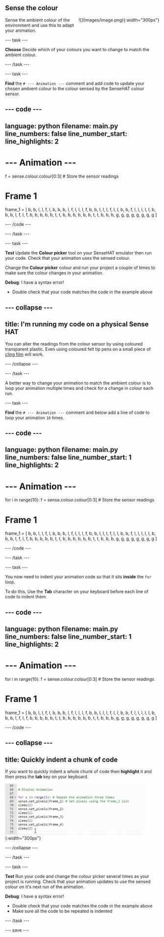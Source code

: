 ## Sense the colour

<div style="display: flex; flex-wrap: wrap">
<div style="flex-basis: 200px; flex-grow: 1; margin-right: 15px;">
Sense the ambient colour of the environment and use this to adapt your animation.
</div>
<div>
![](images/image.png){:width="300px"}
</div>
</div>

--- task ---

**Choose** Decide which of your colours you want to change to match the ambient colour. 

--- /task ---

--- task ---

**Find** the `# --- Animation ---` comment and add code to update your chosen ambient colour to the colour sensed by the SenseHAT colour sensor. 

--- code ---
---
language: python
filename: main.py
line_numbers: false
line_number_start: 
line_highlights: 2
---
# --- Animation ---
f = sense.colour.colour[0:3] # Store the sensor readings

# Frame 1
frame_1 = [
   b, b, l, l, f, l, b, b,
   b, l, f, l, l, l, f, b,
   b, l, l, l, f, l, l, b,
   b, f, l, l, l, l, l, b,
   b, b, l, f, l, f, b, b,
   b, b, b, t, t, b, b, b,
   b, b, b, t, t, b, b, b,
   g, g, g, g, g, g, g, g
   ]
 
--- /code ---

--- /task ---

--- task ---

**Test** Update the **Colour picker** tool on your SenseHAT emulator then run your code. Check that your animation uses the sensed colour. 

Change the **Colour picker** colour and run your project a couple of times to make sure the colour changes in your animation. 

**Debug**:
I have a syntax error!
+ Double check that your code matches the code in the example above

--- collapse ---
---
title: I'm running my code on a physical Sense HAT
---
You can alter the readings from the colour sensor by using coloured transparent plastic. Even using coloured felt tip pens on a small piece of [cling film](https://en.wikipedia.org/wiki/Plastic_wrap) will work.

--- /collapse ---

--- /task ---

A better way to change your animation to match the ambient colour is to loop your animation multiple times and check for a change in colour each run.

--- task ---

**Find** the `# --- Animation ---` comment and below add a line of code to loop your animation `10` times. 

--- code ---
---
language: python
filename: main.py
line_numbers: false
line_number_start: 1 
line_highlights: 2
---
# --- Animation ---
for i in range(10):
f = sense.colour.colour[0:3] # Store the sensor readings

# Frame 1
frame_1 = [
   b, b, l, l, f, l, b, b,
   b, l, f, l, l, l, f, b,
   b, l, l, l, f, l, l, b,
   b, f, l, l, l, l, l, b,
   b, b, l, f, l, f, b, b,
   b, b, b, t, t, b, b, b,
   b, b, b, t, t, b, b, b,
   g, g, g, g, g, g, g, g
   ]
 
--- /code ---

--- /task ---

--- task ---

You now need to indent your animation code so that it sits **inside** the `for` loop.

To do this, Use the **Tab** character on your keyboard before each line of code to indent them. 

--- code ---
---
language: python
filename: main.py
line_numbers: false
line_number_start: 1 
line_highlights: 2
---
# --- Animation ---
for i in range(10):
  f = sense.colour.colour[0:3] # Store the sensor readings

  # Frame 1
  frame_1 = [
    b, b, l, l, f, l, b, b,
    b, l, f, l, l, l, f, b,
    b, l, l, l, f, l, l, b,
    b, f, l, l, l, l, l, b,
    b, b, l, f, l, f, b, b,
    b, b, b, t, t, b, b, b,
    b, b, b, t, t, b, b, b,
    g, g, g, g, g, g, g, g
  ]
 
--- /code ---

--- collapse ---
---
title: Quickly indent a chunk of code
---

If you want to quickly indent a whole chunk of code then **highlight** it and then press the **tab** key on your keyboard. 

![An animation showing a chunk of code being indented in one go by using the tab key.](images/tab-code.gif){:width="300px"}

--- /collapse ---

--- /task ---

--- task ---

**Test** Run your code and change the colour picker several times as your project is running. Check that your animation updates to use the sensed colour on it's next run of the animation. 

**Debug**:
I have a syntax error!
+ Double check that your code matches the code in the example above
+ Make sure all the code to be repeated is indented  

--- /task ---

--- save ---